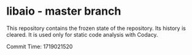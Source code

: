 # libaio - master branch

This repository contains the frozen state of the repository.
Its history is cleared. It is used only for static code
analysis with Codacy.

Commit Time: 1719021520